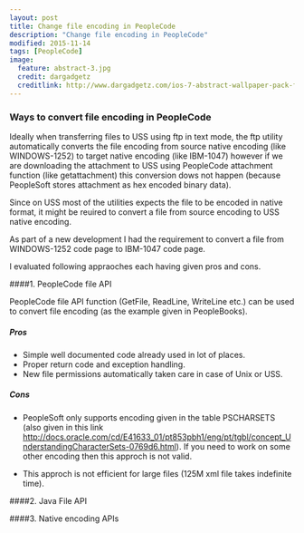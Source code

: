 ```yaml
---
layout: post
title: Change file encoding in PeopleCode
description: "Change file encoding in PeopleCode"
modified: 2015-11-14
tags: [PeopleCode]
image:
  feature: abstract-3.jpg
  credit: dargadgetz
  creditlink: http://www.dargadgetz.com/ios-7-abstract-wallpaper-pack-for-iphone-5-and-ipod-touch-retina/
---
```


### Ways to convert file encoding in PeopleCode

Ideally when transferring files to USS using ftp in text mode, the ftp utility automatically converts the file encoding from source native encoding (like WINDOWS-1252) to target native encoding (like IBM-1047) however if we are downloading the attachment to USS using PeopleCode attachment function (like getattachment) this conversion dows not happen (because PeopleSoft stores attachment as hex encoded binary data).

Since on USS most of the utilities expects the file to be encoded in native format, it might be reuired to convert a file from source encoding to USS native encoding.

As part of a new development I had the requirement to convert a file from WINDOWS-1252 code page to IBM-1047 code page.

I evaluated following appraoches each having given pros and cons.

####1. PeopleCode file API

PeopleCode file API function (GetFile, ReadLine, WriteLine etc.) can be used to convert file encoding (as the example given in PeopleBooks).



##### Pros

* Simple well documented code already used in lot of places.
* Proper return code and exception handling.
* New file permissions automatically taken care in case of Unix or USS.

##### Cons

* PeopleSoft only supports encoding given in the table PSCHARSETS (also given in this link
http://docs.oracle.com/cd/E41633_01/pt853pbh1/eng/pt/tgbl/concept_UnderstandingCharacterSets-0769d6.html). If you need to work on some other encoding then this approch is not valid.

* This approch is not efficient for large files (125M xml file takes indefinite time).

####2. Java File API



####3. Native encoding APIs

